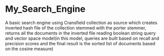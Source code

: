 # My_Search_Engine
A basic search engine using Cransfield collection as source which creates inverted hash file of the collection stemmed with the porter stemmer, returns all the documents in the inverted file reading boolean string query and vector space model(in this model, queries are built based on recall and precision scores and the final result is the sorted list of documents based on the cosine measure)
